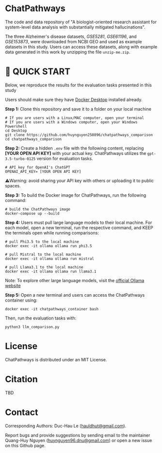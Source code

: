 # ChatPathways

The code and data repository of "A biologist-oriented research assistant for system-level data analysis with substantially mitigated hallucinations".

The three Alzheimer's disease datasets, *GSE5281*, *GSE61196*, and *GSE153873*, were downloaded from NCBI GEO and used as example datasets in this study. Users can access these datasets, along with example data generated in this work by unzipping the file `unzip-me.zip`.

# 🚀 QUICK START

Below, we reproduce the results for the evaluation tasks presented in this study

Users should make sure they have [Docker Desktop](https://www.docker.com/products/docker-desktop/) installed already.

**Step 1:** Clone this repository and save it to a folder on your local machine
```
# If you are users with a Linux/MAC computer, open your terminal
# If you are users with a Windows computer, open your Windows Powershell
cd Desktop                              
git clone https://github.com/huynguyen250896/chatpathways_comparison
cd chatpathways_comparison
```

**Step 2:** Create a hidden `.env` file with the following content, replacing **[YOUR OPEN API KEY]** with your actual key. ChatPathways utilizes the `gpt-3.5-turbo-0125` version for evaluation tasks.
```
# API key for OpenAI's ChatGPT
OPENAI_API_KEY= [YOUR OPEN API KEY]
```
⚠️Warning: avoid sharing your API key with others or uploading it to public spaces.

**Step 3:** To build the Docker image for ChatPathways, run the following command:
```
# build the ChatPathways image
docker-compose up --build
```

**Step 4:** Users must pull large language models to their local machine. For each model, open a new terminal, run the respective command, and KEEP the terminals open while running comparisons:
```
# pull Phi3.5 to the local machine
docker exec -it ollama ollama run phi3.5

# pull Mistral to the local machine
docker exec -it ollama ollama run mistral

# pull Llama3.1 to the local machine
docker exec -it ollama ollama run llama3.1
```
Note: To explore other large language models, visit the [official Ollama website](https://ollama.com/search)

**Step 5:**  Open a new terminal and users can access the ChatPathways container using: 
```
docker exec -it chatpathways_container bash
``` 
Then, run the evaluation tasks with:
```
python3 llm_comparison.py
``` 

# License

ChatPathways is distributed under an MIT License.

# Citation

TBD

# Contact

Corresponding Authors: Duc-Hau Le (hauldhut@gmail.com).

Report bugs and provide suggestions by sending email to the maintainer Quang-Huy Nguyen (huynguyen96.dnu@gmail.com) or open a new issue on this Github page.
